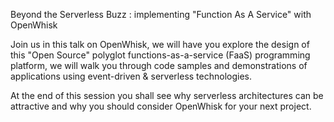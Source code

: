Beyond the Serverless Buzz : implementing "Function As A Service" with OpenWhisk

Join us in this talk on OpenWhisk, we will have you explore the design of this "Open Source" polyglot functions-as-a-service (FaaS) programming platform, we will walk you through code samples and  demonstrations of applications using event-driven & serverless technologies.

At the end of this session you shall see why serverless architectures can be attractive and why you should consider OpenWhisk for your next project.